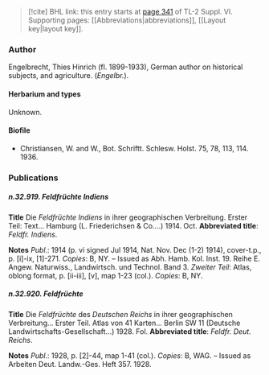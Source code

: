 > [!cite] BHL link: this entry starts at [page 341](https://www.biodiversitylibrary.org/item/103835#page/351/mode/1up) of TL-2 Suppl. VI.
> Supporting pages: [[Abbreviations|abbreviations]], [[Layout key|layout key]].

### Author

Engelbrecht, Thies Hinrich (fl. 1899-1933), German author on historical subjects, and agriculture. (*Engelbr.*).

#### Herbarium and types

Unknown.

#### Biofile

- Christiansen, W. and W., Bot. Schriftt. Schlesw. Holst. 75, 78, 113, 114. 1936.

### Publications

##### n.32.919. Feldfrüchte Indiens

**Title**
Die *Feldfrüchte Indiens* in ihrer geographischen Verbreitung. Erster Teil: Text... Hamburg (L. Friederichsen & Co....) 1914. Oct.
**Abbreviated title**: *Feldfr. Indiens*.

**Notes**
*Publ*.: 1914 (p. vi signed Jul 1914, Nat. Nov. Dec (1-2) 1914), cover-t.p., p. \[i\]-ix, \[1\]-271.
*Copies*: B, NY. – Issued as Abh. Hamb. Kol. Inst. 19. Reihe E. Angew. Naturwiss., Landwirtsch. und Technol. Band 3.
*Zweiter Teil*: Atlas, oblong format, p. \[ii-iii\], \[v\], map 1-23 (col.). *Copies*: B, NY.

##### n.32.920. Feldfrüchte

**Title**
Die *Feldfrüchte* des *Deutschen Reichs* in ihrer geographischen Verbreitung... Erster Teil. Atlas von 41 Karten... Berlin SW 11 (Deutsche Landwirtschafts-Gesellschaft...) 1928. Fol.
**Abbreviated title**: *Feldfr. Deut. Reichs*.

**Notes**
*Publ*.: 1928, p. \[2\]-44, map 1-41 (col.). *Copies*: B, WAG. – Issued as Arbeiten Deut. Landw.-Ges. Heft 357. 1928.

